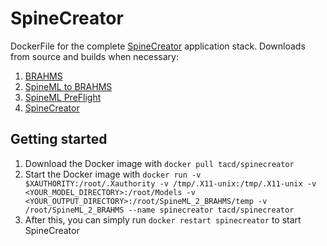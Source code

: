 # SpineCreator
DockerFile for the complete [SpineCreator](http://spineml.github.io/spinecreator/) application stack. Downloads from source and builds when necessary:
1. [BRAHMS](https://github.com/BRAHMS-SystemML/brahms)
2. [SpineML to BRAHMS](https://github.com/SpineML/SpineML_2_BRAHMS)
3. [SpineML PreFlight](https://github.com/SpineML/SpineML_PreFlight)
4. [SpineCreator](https://github.com/SpineML/SpineCreator)

## Getting started
1. Download the Docker image with `docker pull tacd/spinecreator`
2. Start the Docker image with `docker run -v $XAUTHORITY:/root/.Xauthority -v /tmp/.X11-unix:/tmp/.X11-unix -v <YOUR_MODEL_DIRECTORY>:/root/Models -v <YOUR_OUTPUT_DIRECTORY>:/root/SpineML_2_BRAHMS/temp -v /root/SpineML_2_BRAHMS --name spinecreator tacd/spinecreator`
3. After this, you can simply run `docker restart spinecreator` to start SpineCreator
